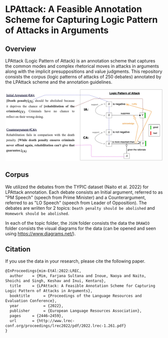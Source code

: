 # LPAttack: A Feasible Annotation Scheme for Capturing Logic Pattern of Attacks in Arguments

## Overview
LPAttack (Logic Pattern of Attack) is an annotation scheme that captures the common modes and complex rhetorical moves in attacks in arguments along with the implicit presuppositions and value judgments. This repository consists the corpus (logic patterns of attacks of 250 debates) annotated by the LPAttack scheme and the annotation guidelines.

![overview](https://github.com/cl-tohoku/LPAttack/blob/master/lpattack_example.jpg "overview")

## Corpus
We utilized the debates from the TYPIC dataset (Naito et al. 2022) for LPAttack annotation. Each debate consists an Initial argument, referred to as "PM Speech" (speech from Prime Minister) and a Counterargument, referred to as "LO Speech" (speech from Leader of Opposition). The debates are wriiten for 2 topics: `Death penalty should be abolished` and `Homework should be abolished`. 

In each of the topic folder, the `JSON` folder consists the data the `DRAWIO` folder consists the visual diagrams for the data (can be opened and seen using https://www.diagrams.net/).

## Citation
If you use the data in your research, please cite the following paper.
```
@InProceedings{mim-EtAl:2022:LREC,
  author    = {Mim, Farjana Sultana and Inoue, Naoya and Naito, Shoichi and Singh, Keshav and Inui, Kentaro},
  title     = {LPAttack: A Feasible Annotation Scheme for Capturing Logic Pattern of Attacks in Arguments},
  booktitle      = {Proceedings of the Language Resources and Evaluation Conference},
  year           = {2022},
  publisher      = {European Language Resources Association},
  pages     = {2446–2459},
  url       = {http://www.lrec-conf.org/proceedings/lrec2022/pdf/2022.lrec-1.261.pdf}
}
```

 
